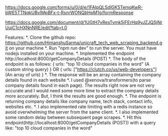 https://docs.google.com/forms/u/0/d/e/1FAIpQLSdlGK5TemqKwR-bWE5TTNqkUBvlMpBFx-t-RsnrWONQbHpM1g/formResponse

https://docs.google.com/document/d/1UGtH7vResTvmk5jFErHq9yJZJQSjNrUuiC1cHXNnNRE/edit?tab=t.0


Features:
  *. Clone the github repo: https://github.com/HimanshuSarma/unicraft_tech_web_scraping_backend.git on your machine
  *. Run "npm run dev" to run the server. You must have nodejs installed on your machine.
  *. Implemented the endpoint http://localhost:8000/getCompanyDetails (POST)
  *. The body of the endpoint is as follows:
    {
      urls: "top 10 cloud companies in the word" (A custom string query)
    } 
    OR
    {
      urls:  ["https://clutch.co/us/web-developers"] (An array of urls)
    } 
  *. The response will be an array containing the company details found in each website
  *. I used @xenova/transformers(to parse company details found in each page). The results right now
    are not very accurate and I would need some more time to extract the company details more accurately.
    But, I think the results are good enough.
  *. The endpoint is returning company details like company name, tech stack, contact info, websites etc.
  *. I also implemented rate limiting with a redis instance so avoid overwhelming the server from the same client.
  *. I also implemented some random delay between subsequent page scrapes.
  *. Hit this endpoint(http://localhost:8000/getCompanyDetails (POST)) with a query like: "top 10 cloud companies in the word"  